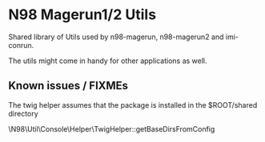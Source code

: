 N98 Magerun1/2 Utils
====================

Shared library of Utils used by n98-magerun, n98-magerun2 and imi-conrun.

The utils might come in handy for other applications as well.

Known issues / FIXMEs
---------------------

The twig helper assumes that the package is installed in the $ROOT/shared directory

\N98\Util\Console\Helper\TwigHelper::getBaseDirsFromConfig